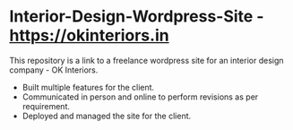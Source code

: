 # Interior-Design-Wordpress-Site - https://okinteriors.in

This repository is a link to a freelance wordpress site for an interior design company - OK Interiors.
* Built multiple features for the client.
* Communicated in person and online to perform revisions as per requirement.
* Deployed and managed the site for the client.
